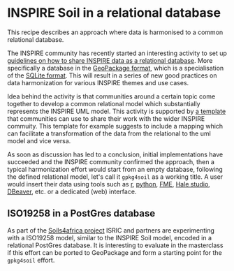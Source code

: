 # INSPIRE Soil in a relational database

This recipe describes an approach where data is harmonised to a common relational database.

The INSPIRE community has recently started an interesting activity to set up [guidelines on how to share INSPIRE data as a relational database](https://github.com/INSPIRE-MIF/gp-geopackage-encodings). More specifically a database in the [GeoPackage format](http://www.geopackage.org/), which is a specialisation of the [SQLite format](https://www.sqlite.org/). This will result in a series of new good practices on data harmonization for various INSPIRE themes and use cases. 

Idea behind the activity is that communities around a certain topic come together to develop a common relational model which substantially represents the INSPIRE UML model. 
This activity is supported by [a template](https://github.com/INSPIRE-MIF/2017.2/blob/master/template/template.md) that communities can use to share their work with the wider INSPIRE commuity. This template for example suggests to include a mapping which can facilitate a transformation of the data from the relational to the uml model and vice versa.

As soon as discussion has led to a conclusion, initial implementations have succeeded and the INSPIRE community confirmed the approach, then a typical harmonization effort would start from an empty database, following the defined relational model, let's call it `gpkg4soil` as a working title. A user would insert their data using tools such as [r](../utils/r.md), [python](../utils/python.md), [FME](https://www.safe.com/fme/fme-desktop/), [Hale studio](./hale-studio.md), [DBeaver](https://dbeaver.io/), etc. or a dedicated (web) interface.

## ISO19258 in a PostGres database

As part of the [Soils4africa project](https://www.soils4africa-h2020.eu/) ISRIC and partners are experimenting with a ISO19258 model, similar to the INSPIRE Soil model, encoded in a relational PostGres database. It is interesting to evaluate in the masterclass if this effort can be ported to GeoPackage and form a starting point for the `gpkg4soil` effort.






